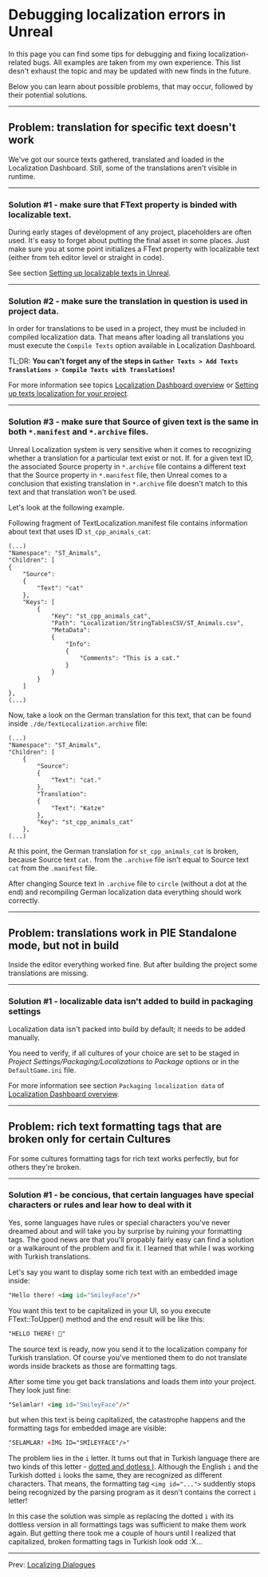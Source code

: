 # Debugging localization errors in Unreal

In this page you can find some tips for debugging and fixing localization-related bugs. All examples are taken from my own experience. This list desn't exhaust the topic and may be updated with new finds in the future.

Below you can learn about possible problems, that may occur, followed by their potential solutions.

---
## Problem: translation for specific text doesn't work

We've got our source texts gathered, translated and loaded in the Localization Dashboard. Still, some of the translations aren't visible in runtime.

---
### Solution #1 - make sure that FText property is binded with localizable text.

During early stages of development of any project, placeholders are often used. It's easy to forget about putting the final asset in some places. Just make sure you at some point initializes a FText property with localizable text (either from teh editor level or straight in code).

See section [Setting up localizable texts in Unreal](../4_SettingUpLocalizableTexts/Setting-up-localizable-texts-in-Unreal.md).

---
### Solution #2 - make sure the translation in question is used in project data.
In order for translations to be used in a project, they must be included in compiled localization data. That means after loading all translations you must execute the `Compile Texts` option available in Localization Dashboard.

TL;DR: **You can't forget any of the steps in `Gather Texts > Add Texts Translations > Compile Texts with Translations`!**

For more information see topics [Localization Dashboard overview](../2_LocalizationDashboard/Localization-Dashboard-Overview.md) or [Setting up texts localization for your project](../2_LocalizationDashboard/Setting-up-texts-localization-for-your-project.md).

---
### Solution #3 - make sure that Source of given text is the same in both `*.manifest` and `*.archive` files.

Unreal Localization system is very sensitive when it comes to recognizing whether a translation for a particular text exist or not. If. for a given text ID, the associated Source property in `*.archive` file contains a different text that the Source property in `*.manifest` file, then Unreal comes to a conclusion that existing translation in `*.archive` file doesn't match to this text and that translation won't be used.

Let's look at the following example.

Following fragment of TextLocalization.manifest file contains information about text that uses ID `st_cpp_animals_cat`:
```
(...)
"Namespace": "ST_Animals",
"Children": [
{
	"Source":
	{
		"Text": "cat"
	},
	"Keys": [
		{
			"Key": "st_cpp_animals_cat",
			"Path": "Localization/StringTablesCSV/ST_Animals.csv",
			"MetaData":
			{
				"Info":
				{
					"Comments": "This is a cat."
				}
			}
		}
	]
},
(...)
```
Now, take a look on the German translation for this text, that can be found inside `./de/TextLocalization.archive` file:
```
(...)
"Namespace": "ST_Animals",
"Children": [
	{
		"Source":
		{
			"Text": "cat."
		},
		"Translation":
		{
			"Text": "Katze"
		},
		"Key": "st_cpp_animals_cat"
	},
(...)
```
At this point, the German translation for `st_cpp_animals_cat` is broken, because Source text `cat.` from the `.archive` file isn't equal to Source text `cat` from the `.manifest` file.

After changing Source text in `.archive` file to `circle` (without a dot at the end) and recompiling German localization data everything should work correctly.

---
## Problem: translations work in PIE Standalone mode, but not in build

Inside the editor everything worked fine. But after building the project some translations are missing.

---
### Solution #1 - localizable data isn't added to build in packaging settings

Localization data isn't packed into build by default; it needs to be added manually.

You need to verify, if all cultures of your choice are set to be staged in *Project Settings/Packaging/Localizations to Package* options or in the `DefaultGame.ini` file.

For more information see section `Packaging localization data` of [Localization Dashboard overview](../2_LocalizationDashboard/Localization-Dashboard-Overview.md).

---
## Problem: rich text formatting tags that are broken only for certain Cultures

For some cultures formatting tags for rich text works perfectly, but for others they're broken.

---
### Solution #1 - be concious, that certain languages have special characters or rules and lear how to deal with it

Yes, some languages have rules or special characters you've never dreamed about and will take you by surprise by ruining your formatting tags. The good news are that you'll propably fairly easy can find a solution or a walkarount of the problem and fix it. I learned that while I was working with Turkish translations.

Let's say you want to display some rich text with an embedded image inside:
```html
"Hello there! <img id="SmileyFace"/>"
```
You want this text to be capitalized in your UI, so you execute FText::ToUpper() method and the end result will be like this:
```html
"HELLO THERE! 🙂"
```
The source text is ready, now you send it to the localization company for Turkish translation. Of course you've mentioned them to do not translate words inside brackets as those are formatting tags.

After some time you get back translations and loads them into your project. They look just fine:
```html
"Selamlar! <img id="SmileyFace"/>"
```
but when this text is being capitalized, the catastrophe happens and the formatting tags for embedded image are visible:
```html
"SELAMLAR! <İMG İD="SMİLEYFACE"/>"
```
The problem lies in the `i` letter. It turns out that in Turkish language there are two kinds of this letter - [dotted and dotless I](https://en.wikipedia.org/wiki/Dotted_and_dotless_I). Although the English `i` and the Turkish dotted `i` looks the same, they are recognized as different characters. That means, the formatting tag `<img id="...">` suddently stops being recognized by the parsing program as it desn't contains the correct `i` letter!

In this case the solution was simple as replacing the dotted `i` with its dottless version in all formattings tags was sufficient to make them work again. But getting there took me a couple of hours until I realized that capitalized, broken formatting tags in Turkish look odd :X...

---
Prev: [Localizing Dialogues](../6_LocalizingDialogues/Localizing-Dialogues-in-Unreal.md)